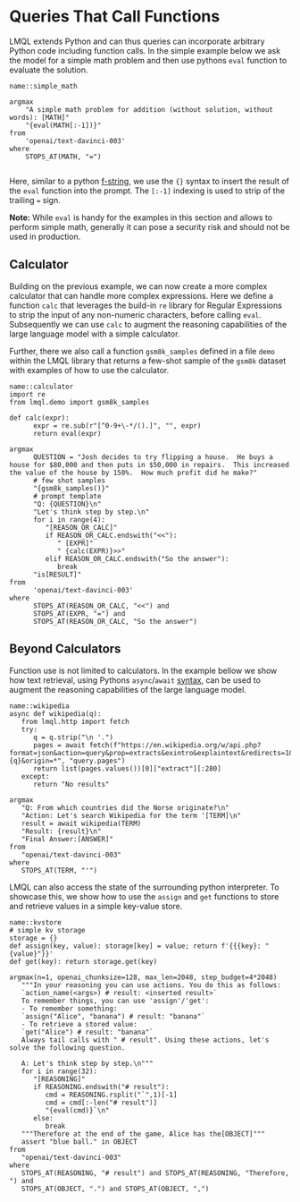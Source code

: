 # Queries That Call Functions 

LMQL extends Python and can thus queries can incorporate arbitrary Python code including function calls.
In the simple example below we ask the model for a simple math problem and then use pythons `eval` function to evaluate the solution.

```{lmql}
name::simple_math

argmax
    "A simple math problem for addition (without solution, without words): [MATH]"
    "{eval(MATH[:-1])}"
from 
    'openai/text-davinci-003'
where
    STOPS_AT(MATH, "=")
```

```model-output
```



Here, similar to a python [f-string](https://peps.python.org/pep-0498), we use the `{}` syntax to insert the result of the `eval` function into the prompt. The `[:-1]` indexing is used to strip of the trailing `=` sign.

**Note:** While `eval` is handy for the examples in this section and allows to perform simple math, generally it can pose a security risk and should not be used in production.

## Calculator
Building on the previous example, we can now create a more complex calculator that can handle more complex expressions.
Here we define a function `calc` that leverages the build-in `re` library for Regular Expressions to strip the input of any non-numeric characters, before calling `eval`. Subsequently we can use `calc` to augment the reasoning capabilities of the large language model with a simple calculator.

Further, there we also call a function `gsm8k_samples` defined in a file `demo` within the LMQL library that returns a few-shot sample of the `gsm8k` dataset with examples of how to use the calculator.

```{lmql}
name::calculator
import re
from lmql.demo import gsm8k_samples

def calc(expr):
      expr = re.sub(r"[^0-9+\-*/().]", "", expr)
      return eval(expr)

argmax
      QUESTION = "Josh decides to try flipping a house.  He buys a house for $80,000 and then puts in $50,000 in repairs.  This increased the value of the house by 150%.  How much profit did he make?"
      # few shot samples
      "{gsm8k_samples()}"
      # prompt template
      "Q: {QUESTION}\n"
      "Let's think step by step.\n"
      for i in range(4):
         "[REASON_OR_CALC]"
         if REASON_OR_CALC.endswith("<<"):
            " [EXPR]"
            " {calc(EXPR)}>>"
         elif REASON_OR_CALC.endswith("So the answer"):
            break
      "is[RESULT]"
from 
      'openai/text-davinci-003'
where
      STOPS_AT(REASON_OR_CALC, "<<") and
      STOPS_AT(EXPR, "=") and
      STOPS_AT(REASON_OR_CALC, "So the answer")
```

## Beyond Calculators
Function use is not limited to calculators. In the example bellow we show how text retrieval, using Pythons `async`/`await` [syntax](https://docs.python.org/3/library/asyncio.html), can be used to augment the reasoning capabilities of the large language model. 

```{lmql}
name::wikipedia
async def wikipedia(q):
   from lmql.http import fetch
   try:
      q = q.strip("\n '.")
      pages = await fetch(f"https://en.wikipedia.org/w/api.php?format=json&action=query&prop=extracts&exintro&explaintext&redirects=1&titles={q}&origin=*", "query.pages")
      return list(pages.values())[0]["extract"][:280]
   except:
      return "No results"

argmax
   "Q: From which countries did the Norse originate?\n"
   "Action: Let's search Wikipedia for the term '[TERM]\n"
   result = await wikipedia(TERM)
   "Result: {result}\n"
   "Final Answer:[ANSWER]"
from 
   "openai/text-davinci-003"
where
   STOPS_AT(TERM, "'")
```

LMQL can also access the state of the surrounding python interpreter. To showcase this, we show how to use the `assign` and `get` functions to store and retrieve values in a simple key-value store.

```{lmql}
name::kvstore
# simple kv storage
storage = {}
def assign(key, value): storage[key] = value; return f'{{{key}: "{value}"}}'
def get(key): return storage.get(key)

argmax(n=1, openai_chunksize=128, max_len=2048, step_budget=4*2048)
   """In your reasoning you can use actions. You do this as follows:
   `action_name(<args>) # result: <inserted result>`
   To remember things, you can use 'assign'/'get':
   - To remember something:
   `assign("Alice", "banana") # result: "banana"`
   - To retrieve a stored value:
   `get("Alice") # result: "banana"`
   Always tail calls with " # result". Using these actions, let's solve the following question.
   
   A: Let's think step by step.\n"""
   for i in range(32):
      "[REASONING]"
      if REASONING.endswith("# result"):
         cmd = REASONING.rsplit("`",1)[-1]
         cmd = cmd[:-len("# result")]
         "{eval(cmd)}`\n"
      else:
         break
   """Therefore at the end of the game, Alice has the[OBJECT]"""
   assert "blue ball." in OBJECT
from 
   "openai/text-davinci-003"
where
   STOPS_AT(REASONING, "# result") and STOPS_AT(REASONING, "Therefore, ") and
   STOPS_AT(OBJECT, ".") and STOPS_AT(OBJECT, ",")            
```







